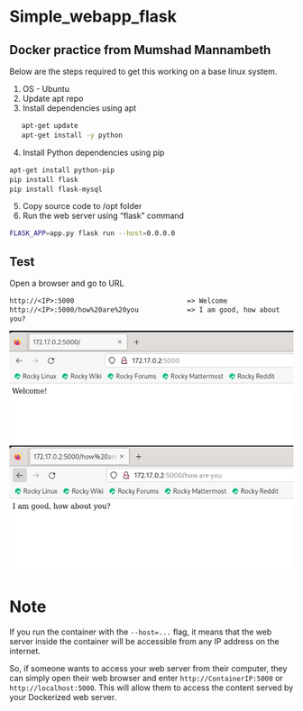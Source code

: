# Simple_webapp_flask
## Docker practice from Mumshad Mannambeth

 Below are the steps required to get this working on a base linux system.

1. OS - Ubuntu
2. Update apt repo
3. Install dependencies using apt
```bash
   apt-get update
   apt-get install -y python
```  
4. Install Python dependencies using pip
  ```bash
apt-get install python-pip
pip install flask
pip install flask-mysql
```
5. Copy source code to /opt folder
6. Run the web server using “flask” command
```bash
FLASK_APP=app.py flask run --host=0.0.0.0
```
## Test
Open a browser and go to URL
```
http://<IP>:5000                            => Welcome
http://<IP>:5000/how%20are%20you            => I am good, how about you?
```
![1](1.png)
![2](2.png)

# Note
If you run the container with the `--host=...` flag, it means that the web server inside the container will be accessible from any IP address on the internet.

So, if someone wants to access your web server from their computer, they can simply open their web browser and enter `http://ContainerIP:5000` or `http://localhost:5000`. This will allow them to access the content served by your Dockerized web server.
